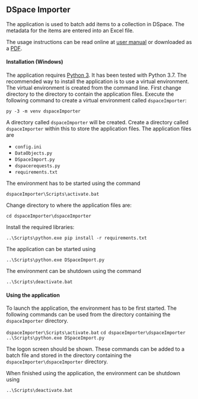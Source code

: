## DSpace Importer

The application is used to batch add items to a collection in DSpace. The metadata for the items are entered into an Excel file.

The usage instructions can be read online at [user manual](UserManual.md) or downloaded as a [PDF](pdf/UserManual.pdf).

#### Installation (Windows)

The application requires [Python 3](https://www.python.org/). It has been tested with Python 3.7. The recommended way to install the application is to use a virtual environment.
The virtual environment is created from the command line. First change directory to the directory to contain the application files. 
Execute the following command to create a virtual environment called `dspaceImporter`:

`py -3 -m venv dspaceImporter`

A directory called `dspaceImporter` will be created. 
Create a directory called `dspaceImporter` within this to store the application files. 
The application files are

- `config.ini`
- `DataObjects.py`
- `DSpaceImport.py`
- `dspacerequests.py`
- `requirements.txt`

The environment has to be started using the command

`dspaceImporter\Scripts\activate.bat`

Change directory to where the application files are:

`cd dspaceImporter\dspaceImporter`

Install the required libraries:

`..\Scripts\python.exe pip install -r requirements.txt`

The application can be started using

`..\Scripts\python.exe DSpaceImport.py`

The environment can be shutdown using the command

`..\Scripts\deactivate.bat`

#### Using the application

To launch the application, the environment has to be first started. The following commands can be used from the directory containing the `dspaceImporter` directory.

`dspaceImporter\Scripts\activate.bat`
`cd dspaceImporter\dspaceImporter`
`..\Scripts\python.exe DSpaceImport.py`

The logon screen should be shown. These commands can be added to a batch file and stored in the directory
containing the `dspaceImporter\dspaceImporter` directory.

When finished using the application, the environment can be shutdown using 

`..\Scripts\deactivate.bat`

